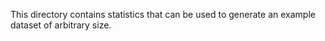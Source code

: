 This directory contains statistics that can be used to generate an example dataset of arbitrary size.
